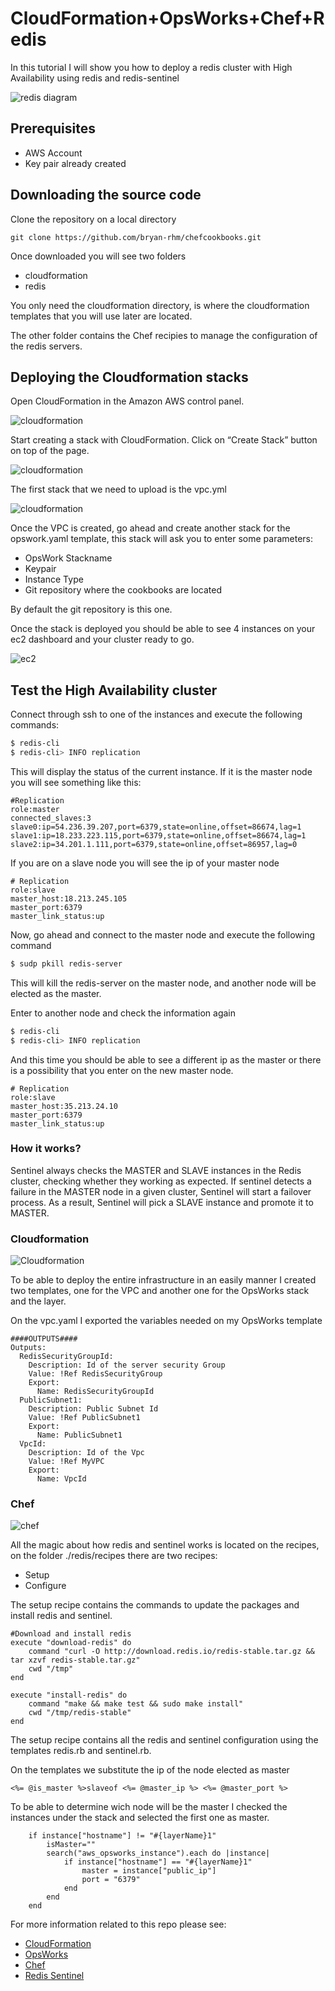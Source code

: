 # CloudFormation+OpsWorks+Chef+Redis
In this tutorial I will show you how to deploy a redis cluster with High Availability using redis and redis-sentinel


![redis diagram](https://i.stack.imgur.com/CHHzq.png)


## Prerequisites
- AWS Account
- Key pair already created

## Downloading the source code

Clone the repository on a local directory
```
git clone https://github.com/bryan-rhm/chefcookbooks.git
```
Once downloaded you will see two folders
- cloudformation
- redis

You only need the cloudformation directory, is where the cloudformation templates that you will use later are located.

The other folder contains the Chef recipies to manage the configuration of the redis servers.

## Deploying the Cloudformation stacks

Open CloudFormation in the Amazon AWS control panel.

![cloudformation](https://www.webdigi.co.uk/blog/wp-content/uploads/2015/03/Cloud-Formation.png)

Start creating a stack with CloudFormation. Click on “Create Stack” button on top of the page.

![cloudformation](https://www.webdigi.co.uk/blog/wp-content/uploads/2015/03/CloudFormation-CreateStack.png)

The first stack that we need to upload is the vpc.yml

![cloudformation](https://www.webdigi.co.uk/blog/wp-content/uploads/2015/03/CloudFormation-CreateInProgress.png)

Once the VPC is created, go ahead and create another stack for the opswork.yaml template, this stack will ask you to enter some parameters:
- OpsWork Stackname
- Keypair
- Instance Type
- Git repository where the cookbooks are located

By default the git repository is this one.

Once the stack is deployed you should be able to see 4 instances on your ec2 dashboard and your cluster ready to go.

![ec2](https://community.hortonworks.com/storage/attachments/3224-ec2-dashboard.png)

## Test the High Availability cluster

Connect through ssh to one of the instances and execute the following commands:

```sh
$ redis-cli
$ redis-cli> INFO replication 
```
This will display the status of the current instance.
If it is the master node you will see something like this:
```
#Replication
role:master
connected_slaves:3
slave0:ip=54.236.39.207,port=6379,state=online,offset=86674,lag=1
slave1:ip=18.233.223.115,port=6379,state=online,offset=86674,lag=1
slave2:ip=34.201.1.111,port=6379,state=online,offset=86957,lag=0
```
If you are on a slave node you will see the ip of your master node

```
# Replication
role:slave
master_host:18.213.245.105
master_port:6379
master_link_status:up

```

Now, go ahead and connect to the master node and execute the following command

```sh
$ sudp pkill redis-server
```
This will kill the redis-server on the master node, and another node will be elected as the master.

Enter to another node and check the information again

```sh
$ redis-cli
$ redis-cli> INFO replication 
```

And this time you should be able to see a different ip as the master or there is a possibility  that you enter on the new master node.

```
# Replication
role:slave
master_host:35.213.24.10
master_port:6379
master_link_status:up
```

### How it works?

Sentinel always checks the MASTER and SLAVE instances in the Redis cluster, checking whether they working as expected. If sentinel detects a failure in the MASTER node in a given cluster, Sentinel will start a failover process. As a result, Sentinel will pick a SLAVE instance and promote it to MASTER. 

### Cloudformation
![Cloudformation](https://i1.wp.com/opentodo.net/wp-content/uploads/2015/01/aws-CloudFormation.png?resize=523%2C151)

To be able to deploy the entire infrastructure in an easily manner I created two templates, one for the VPC and another one for the OpsWorks stack and the layer.

On the vpc.yaml I exported the variables needed on my OpsWorks template

```
####OUTPUTS####
Outputs:
  RedisSecurityGroupId:
    Description: Id of the server security Group
    Value: !Ref RedisSecurityGroup
    Export:
      Name: RedisSecurityGroupId
  PublicSubnet1:
    Description: Public Subnet Id
    Value: !Ref PublicSubnet1
    Export:
      Name: PublicSubnet1
  VpcId:
    Description: Id of the Vpc
    Value: !Ref MyVPC
    Export:
      Name: VpcId
```

### Chef

![chef](https://cdn-images-1.medium.com/max/1600/1*fKfo3UH30hAqWK5GezMpxw@2x.png)


All the magic about how redis and sentinel works is located on the recipes, on the folder ./redis/recipes there are two recipes:

- Setup
- Configure

The setup recipe contains the commands to update the packages and install redis and sentinel.

```
#Download and install redis
execute "download-redis" do
	command "curl -O http://download.redis.io/redis-stable.tar.gz && tar xzvf redis-stable.tar.gz"
	cwd "/tmp"
end

execute "install-redis" do
	command "make && make test && sudo make install"
	cwd "/tmp/redis-stable"
end
```

The setup recipe contains all the redis and sentinel configuration using the templates redis.rb and sentinel.rb.

On the templates we substitute the ip of the node elected as master

`<%= @is_master %>slaveof <%= @master_ip %> <%= @master_port %>`

To be able to determine wich node will be the master I checked the instances under the stack and selected the first one as master.

```
	if instance["hostname"] != "#{layerName}1"
		isMaster=""
		search("aws_opsworks_instance").each do |instance|
			if instance["hostname"] == "#{layerName}1"
				master = instance["public_ip"]
				port = "6379"
			end
		end
	end
```


For more information related to this repo please see:

- [CloudFormation](https://aws.amazon.com/es/documentation/cloudformation/)
- [OpsWorks](https://aws.amazon.com/es/documentation/opsworks/)
- [Chef](https://www.chef.io/configuration-management/)
- [Redis Sentinel](https://redis.io/topics/sentinel)
